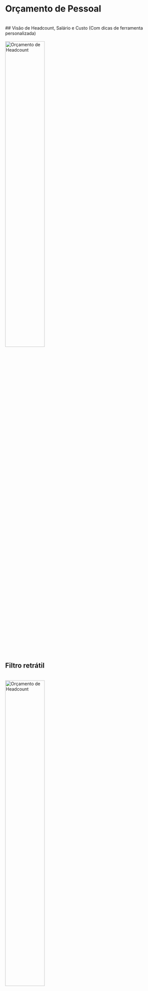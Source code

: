 # Orçamento de Pessoal
<br>
## Visão de Headcount, Salário e Custo (Com dicas de ferramenta personalizada)
<br><br>
<img src="images/Orçamento 1.PNG" width="50%" alt="Orçamento de Headcount">

## Filtro retrátil
<br>
<img src="images/Orçamento 2.PNG" width="50%" alt="Orçamento de Headcount">
<br><br>

## Tabela Personalizada indo ao nível granular (até o nome do colaborador)
<br>
<img src="images/Orçamento 3.PNG" width="50%" alt="Orçamento de Headcount">
<br>

# Voltar <a href="https://gabrielteixeira2004.github.io/Gabriel-Portfolio/portfolio">Clique aqui!</a>                        
<p>
# Página Principal <a href="https://gabrielteixeira2004.github.io/Gabriel-Portfolio/">Clique aqui!</a>
